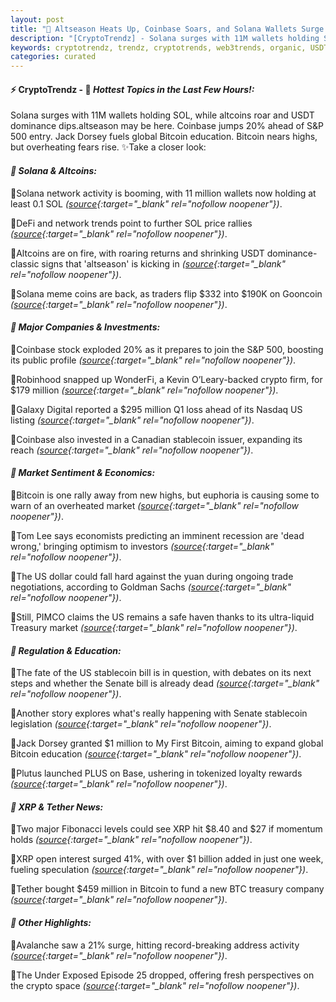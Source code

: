 ```yaml
---
layout: post
title: "🌅 Altseason Heats Up, Coinbase Soars, and Solana Wallets Surge While Bitcoin Waits Its Turn"
description: "[CryptoTrendz] - Solana surges with 11M wallets holding SOL, while altcoins roar and USDT dominance dips.altseason may be here. Coinbase jumps 20% ahead of S&P 500 entry. Jack Dorsey fuels global Bitcoin education. Bitcoin nears highs, but overheating fears rise."
keywords: cryptotrendz, trendz, cryptotrends, web3trends, organic, USDT, market, Bitcoin, Crypto, XRP, SOL, BTC, Digital, stablecoin, Network
categories: curated
---
```


#### ⚡ CryptoTrendz - 📌 *Hottest Topics in the Last Few Hours!:*

Solana surges with 11M wallets holding SOL, while altcoins roar and USDT dominance dips.altseason may be here. Coinbase jumps 20% ahead of S&P 500 entry. Jack Dorsey fuels global Bitcoin education. Bitcoin nears highs, but overheating fears rise. ✨Take a closer look:


#### *🔖 Solana & Altcoins:*  

🔹Solana network activity is booming, with 11 million wallets now holding at least 0.1 SOL *([source](https://s.avyag.com/xfw5){:target="_blank" rel="nofollow noopener"})*.  

🔹DeFi and network trends point to further SOL price rallies *([source](https://s.avyag.com/bnif){:target="_blank" rel="nofollow noopener"})*.  

🔹Altcoins are on fire, with roaring returns and shrinking USDT dominance-classic signs that 'altseason' is kicking in *([source](https://s.avyag.com/b5fb){:target="_blank" rel="nofollow noopener"})*.  

🔹Solana meme coins are back, as traders flip $332 into $190K on Gooncoin *([source](https://s.avyag.com/sktv){:target="_blank" rel="nofollow noopener"})*.  

#### *🔖 Major Companies & Investments:*  

🔹Coinbase stock exploded 20% as it prepares to join the S&P 500, boosting its public profile *([source](https://s.avyag.com/291d){:target="_blank" rel="nofollow noopener"})*.  

🔹Robinhood snapped up WonderFi, a Kevin O’Leary-backed crypto firm, for $179 million *([source](https://s.avyag.com/37fi){:target="_blank" rel="nofollow noopener"})*.  

🔹Galaxy Digital reported a $295 million Q1 loss ahead of its Nasdaq US listing *([source](https://s.avyag.com/zeio){:target="_blank" rel="nofollow noopener"})*.  

🔹Coinbase also invested in a Canadian stablecoin issuer, expanding its reach *([source](https://s.avyag.com/cj5t){:target="_blank" rel="nofollow noopener"})*.  

#### *🔖 Market Sentiment & Economics:*  

🔹Bitcoin is one rally away from new highs, but euphoria is causing some to warn of an overheated market *([source](https://s.avyag.com/a7di){:target="_blank" rel="nofollow noopener"})*.  

🔹Tom Lee says economists predicting an imminent recession are 'dead wrong,' bringing optimism to investors *([source](https://s.avyag.com/0ofe){:target="_blank" rel="nofollow noopener"})*.  

🔹The US dollar could fall hard against the yuan during ongoing trade negotiations, according to Goldman Sachs *([source](https://s.avyag.com/ne4e){:target="_blank" rel="nofollow noopener"})*.  

🔹Still, PIMCO claims the US remains a safe haven thanks to its ultra-liquid Treasury market *([source](https://s.avyag.com/zorz){:target="_blank" rel="nofollow noopener"})*.  

#### *🔖 Regulation & Education:*  

🔹The fate of the US stablecoin bill is in question, with debates on its next steps and whether the Senate bill is already dead *([source](https://s.avyag.com/2wr9){:target="_blank" rel="nofollow noopener"})*.  

🔹Another story explores what's really happening with Senate stablecoin legislation *([source](https://s.avyag.com/m1z0){:target="_blank" rel="nofollow noopener"})*.  

🔹Jack Dorsey granted $1 million to My First Bitcoin, aiming to expand global Bitcoin education *([source](https://s.avyag.com/juzl){:target="_blank" rel="nofollow noopener"})*.  

🔹Plutus launched PLUS on Base, ushering in tokenized loyalty rewards *([source](https://s.avyag.com/8cf2){:target="_blank" rel="nofollow noopener"})*.  

#### *🔖 XRP & Tether News:*  

🔹Two major Fibonacci levels could see XRP hit $8.40 and $27 if momentum holds *([source](https://s.avyag.com/knvt){:target="_blank" rel="nofollow noopener"})*.  

🔹XRP open interest surged 41%, with over $1 billion added in just one week, fueling speculation *([source](https://s.avyag.com/jqpu){:target="_blank" rel="nofollow noopener"})*.  

🔹Tether bought $459 million in Bitcoin to fund a new BTC treasury company *([source](https://s.avyag.com/tu46){:target="_blank" rel="nofollow noopener"})*.  

#### *🔖 Other Highlights:*  

🔹Avalanche saw a 21% surge, hitting record-breaking address activity *([source](https://s.avyag.com/00mq){:target="_blank" rel="nofollow noopener"})*.  

🔹The Under Exposed Episode 25 dropped, offering fresh perspectives on the crypto space *([source](https://s.avyag.com/i08p){:target="_blank" rel="nofollow noopener"})*.